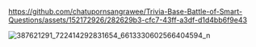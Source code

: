 

https://github.com/chatupornsangrawee/Trivia-Base-Battle-of-Smart-Questions/assets/152172926/282629b3-cfc7-43ff-a3df-d1d4bb6f9e43

![387621291_722414292831654_6613330602566404594_n](https://github.com/chatupornsangrawee/Trivia-Base-Battle-of-Smart-Questions/assets/152172926/3905f7f7-f8f3-46f8-9bbe-9709026bad4f)
